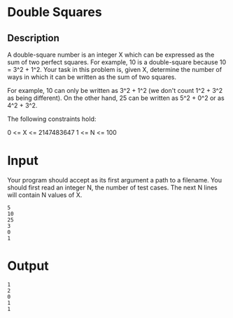 # Double Squares

## Description

A double-square number is an integer X which can be expressed as the sum of two perfect squares. For example, 10 is a double-square because 10 = 3^2 + 1^2. Your task in this problem is, given X, determine the number of ways in which it can be written as the sum of two squares.

For example, 10 can only be written as 3^2 + 1^2 (we don't count 1^2 + 3^2 as being different). On the other hand, 25 can be written as 5^2 + 0^2 or as 4^2 + 3^2.

The following constraints hold:

0 <= X <= 2147483647
1 <= N <= 100 

# Input

Your program should accept as its first argument a path to a filename. You should first read an integer N, the number of test cases. The next N lines will contain N values of X.

```
5
10
25
3
0
1
```

# Output

```
1
2
0
1
1
```
